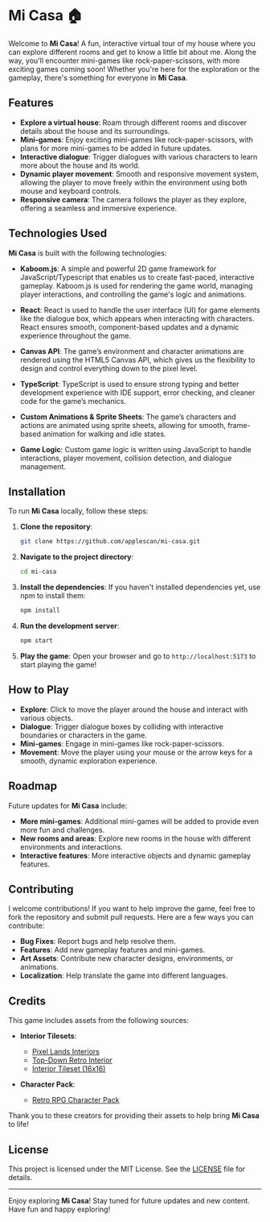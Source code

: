 # Mi Casa 🏠

Welcome to **Mi Casa**! A fun, interactive virtual tour of my house where you can explore different rooms and get to know a little bit about me. Along the way, you'll encounter mini-games like rock-paper-scissors, with more exciting games coming soon! Whether you're here for the exploration or the gameplay, there's something for everyone in **Mi Casa**.

## Features

- **Explore a virtual house**: Roam through different rooms and discover details about the house and its surroundings.
- **Mini-games**: Enjoy exciting mini-games like rock-paper-scissors, with plans for more mini-games to be added in future updates.
- **Interactive dialogue**: Trigger dialogues with various characters to learn more about the house and its world.
- **Dynamic player movement**: Smooth and responsive movement system, allowing the player to move freely within the environment using both mouse and keyboard controls.
- **Responsive camera**: The camera follows the player as they explore, offering a seamless and immersive experience.

## Technologies Used

**Mi Casa** is built with the following technologies:

- **Kaboom.js**: A simple and powerful 2D game framework for JavaScript/Typescript that enables us to create fast-paced, interactive gameplay. Kaboom.js is used for rendering the game world, managing player interactions, and controlling the game's logic and animations.
  
- **React**: React is used to handle the user interface (UI) for game elements like the dialogue box, which appears when interacting with characters. React ensures smooth, component-based updates and a dynamic experience throughout the game.

- **Canvas API**: The game’s environment and character animations are rendered using the HTML5 Canvas API, which gives us the flexibility to design and control everything down to the pixel level.

- **TypeScript**: TypeScript is used to ensure strong typing and better development experience with IDE support, error checking, and cleaner code for the game’s mechanics.

- **Custom Animations & Sprite Sheets**: The game’s characters and actions are animated using sprite sheets, allowing for smooth, frame-based animation for walking and idle states.

- **Game Logic**: Custom game logic is written using JavaScript to handle interactions, player movement, collision detection, and dialogue management.

## Installation

To run **Mi Casa** locally, follow these steps:

1. **Clone the repository**:
    ```bash
    git clone https://github.com/applescan/mi-casa.git
    ```

2. **Navigate to the project directory**:
    ```bash
    cd mi-casa
    ```

3. **Install the dependencies**:
    If you haven't installed dependencies yet, use npm to install them:
    ```bash
    npm install
    ```

4. **Run the development server**:
    ```bash
    npm start
    ```

5. **Play the game**:
    Open your browser and go to `http://localhost:5173` to start playing the game!

## How to Play

- **Explore**: Click to move the player around the house and interact with various objects.
- **Dialogue**: Trigger dialogue boxes by colliding with interactive boundaries or characters in the game.
- **Mini-games**: Engage in mini-games like rock-paper-scissors.
- **Movement**: Move the player using your mouse or the arrow keys for a smooth, dynamic exploration experience.

## Roadmap

Future updates for **Mi Casa** include:

- **More mini-games**: Additional mini-games will be added to provide even more fun and challenges.
- **New rooms and areas**: Explore new rooms in the house with different environments and interactions.
- **Interactive features**: More interactive objects and dynamic gameplay features.

## Contributing

I welcome contributions! If you want to help improve the game, feel free to fork the repository and submit pull requests. Here are a few ways you can contribute:

- **Bug Fixes**: Report bugs and help resolve them.
- **Features**: Add new gameplay features and mini-games.
- **Art Assets**: Contribute new character designs, environments, or animations.
- **Localization**: Help translate the game into different languages.

## Credits

This game includes assets from the following sources:

- **Interior Tilesets**:
  - [Pixel Lands Interiors](https://trislin.itch.io/pixel-lands-interiors)
  - [Top-Down Retro Interior](https://penzilla.itch.io/top-down-retro-interior)
  - [Interior Tileset (16x16)](https://opengameart.org/content/interior-tileset-16x16)
  
- **Character Pack**:
  - [Retro RPG Character Pack](https://the-pixel-nook.itch.io/retro-rpg-character-pack)

Thank you to these creators for providing their assets to help bring **Mi Casa** to life!

## License

This project is licensed under the MIT License. See the [LICENSE](LICENSE) file for details.

---

Enjoy exploring **Mi Casa**! Stay tuned for future updates and new content. Have fun and happy exploring!
